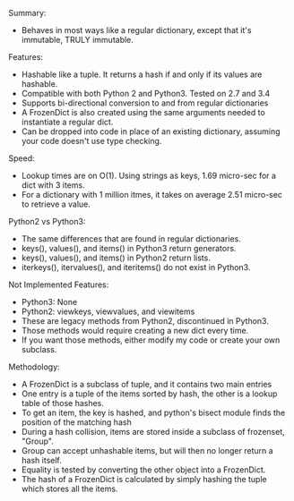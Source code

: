 Summary:
- Behaves in most ways like a regular dictionary, except that it's immutable, TRULY immutable.

Features:
- Hashable like a tuple.  It returns a hash if and only if its values are hashable.
- Compatible with both Python 2 and Python3.  Tested on 2.7 and 3.4
- Supports bi-directional conversion to and from regular dictionaries
- A FrozenDict is also created using the same arguments needed to instantiate a regular dict. 
- Can be dropped into code in place of an existing dictionary, assuming your code doesn't use type checking.

Speed:
- Lookup times are on O(1).  Using strings as keys, 1.69 micro-sec for a dict with 3 items.
- For a dictionary with 1 million itmes, it takes on average 2.51 micro-sec to retrieve a value.

Python2 vs Python3:
- The same differences that are found in regular dictionaries.
- keys(), values(), and items() in Python3 return generators.
- keys(), values(), and items() in Python2 return lists.
- iterkeys(), itervalues(), and iteritems() do not exist in Python3.

Not Implemented Features:
- Python3: None
- Python2: viewkeys, viewvalues, and viewitems
- These are legacy methods from Python2, discontinued in Python3.
- Those methods would require creating a new dict every time.
- If you want those methods, either modify my code or create your own subclass.

Methodology:
- A FrozenDict is a subclass of tuple, and it contains two main entries
- One entry is a tuple of the items sorted by hash, the other is a lookup table of those hashes.
- To get an item, the key is hashed, and python's bisect module finds the position of the matching hash
- During a hash collision, items are stored inside a subclass of frozenset, "Group".
- Group can accept unhashable items, but will then no longer return a hash itself.
- Equality is tested by converting the other object into a FrozenDict.
- The hash of a FrozenDict is calculated by simply hashing the tuple which stores all the items.
